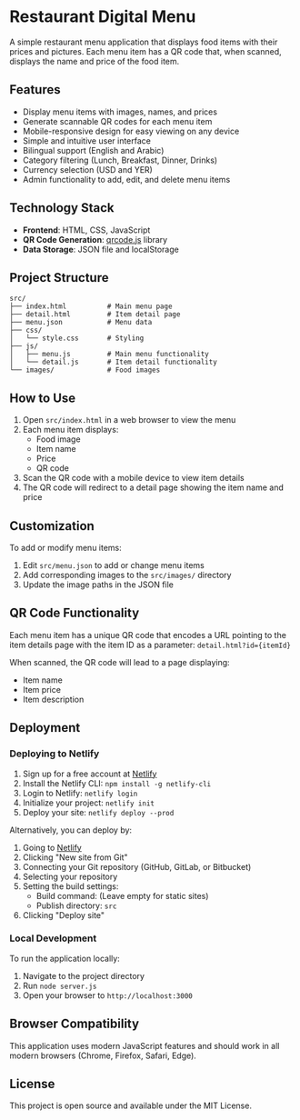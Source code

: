 # Restaurant Digital Menu

A simple restaurant menu application that displays food items with their prices and pictures. Each menu item has a QR code that, when scanned, displays the name and price of the food item.

## Features

- Display menu items with images, names, and prices
- Generate scannable QR codes for each menu item
- Mobile-responsive design for easy viewing on any device
- Simple and intuitive user interface
- Bilingual support (English and Arabic)
- Category filtering (Lunch, Breakfast, Dinner, Drinks)
- Currency selection (USD and YER)
- Admin functionality to add, edit, and delete menu items

## Technology Stack

- **Frontend**: HTML, CSS, JavaScript
- **QR Code Generation**: [qrcode.js](https://github.com/davidshimjs/qrcodejs) library
- **Data Storage**: JSON file and localStorage

## Project Structure

```
src/
├── index.html          # Main menu page
├── detail.html         # Item detail page
├── menu.json           # Menu data
├── css/
│   └── style.css       # Styling
├── js/
│   ├── menu.js         # Main menu functionality
│   └── detail.js       # Item detail functionality
└── images/             # Food images
```

## How to Use

1. Open `src/index.html` in a web browser to view the menu
2. Each menu item displays:
   - Food image
   - Item name
   - Price
   - QR code
3. Scan the QR code with a mobile device to view item details
4. The QR code will redirect to a detail page showing the item name and price

## Customization

To add or modify menu items:

1. Edit `src/menu.json` to add or change menu items
2. Add corresponding images to the `src/images/` directory
3. Update the image paths in the JSON file

## QR Code Functionality

Each menu item has a unique QR code that encodes a URL pointing to the item details page with the item ID as a parameter:
`detail.html?id={itemId}`

When scanned, the QR code will lead to a page displaying:

- Item name
- Item price
- Item description

## Deployment

### Deploying to Netlify

1. Sign up for a free account at [Netlify](https://netlify.com)
2. Install the Netlify CLI: `npm install -g netlify-cli`
3. Login to Netlify: `netlify login`
4. Initialize your project: `netlify init`
5. Deploy your site: `netlify deploy --prod`

Alternatively, you can deploy by:

1. Going to [Netlify](https://netlify.com)
2. Clicking "New site from Git"
3. Connecting your Git repository (GitHub, GitLab, or Bitbucket)
4. Selecting your repository
5. Setting the build settings:
   - Build command: (Leave empty for static sites)
   - Publish directory: `src`
6. Clicking "Deploy site"

### Local Development

To run the application locally:

1. Navigate to the project directory
2. Run `node server.js`
3. Open your browser to `http://localhost:3000`

## Browser Compatibility

This application uses modern JavaScript features and should work in all modern browsers (Chrome, Firefox, Safari, Edge).

## License

This project is open source and available under the MIT License.
